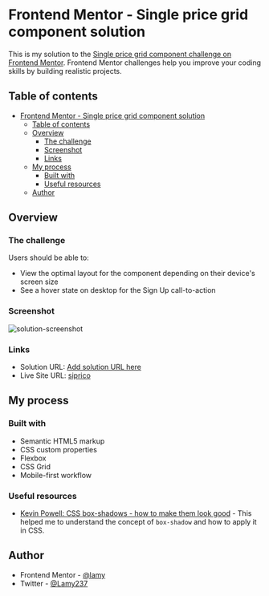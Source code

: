# Frontend Mentor - Single price grid component solution

This is my solution to the [Single price grid component challenge on Frontend Mentor](https://www.frontendmentor.io/challenges/single-price-grid-component-5ce41129d0ff452fec5abbbc). Frontend Mentor challenges help you improve your coding skills by building realistic projects. 

## Table of contents

- [Frontend Mentor - Single price grid component solution](#frontend-mentor---single-price-grid-component-solution)
  - [Table of contents](#table-of-contents)
  - [Overview](#overview)
    - [The challenge](#the-challenge)
    - [Screenshot](#screenshot)
    - [Links](#links)
  - [My process](#my-process)
    - [Built with](#built-with)
    - [Useful resources](#useful-resources)
  - [Author](#author)


## Overview

### The challenge

Users should be able to:

- View the optimal layout for the component depending on their device's screen size
- See a hover state on desktop for the Sign Up call-to-action

### Screenshot

![solution-screenshot](https://user-images.githubusercontent.com/89041260/210889490-4382ca6d-30e5-475c-a73b-ecb4e66e1ec0.png)

### Links

- Solution URL: [Add solution URL here](https://your-solution-url.com)
- Live Site URL: [siprico](siprico.netlify.app)


## My process

### Built with

- Semantic HTML5 markup
- CSS custom properties
- Flexbox
- CSS Grid
- Mobile-first workflow

### Useful resources

- [Kevin Powell: CSS box-shadows - how to make them look good](https://www.youtube.com/watch?v=Yon4l3MUBGY) - This helped me to understand the concept of `box-shadow` and how to apply it in CSS.


## Author

- Frontend Mentor - [@lamy](https://www.frontendmentor.io/profile/Lamy237)
- Twitter - [@Lamy237](https://www.twitter.com/Lamy237)

